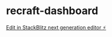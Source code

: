 # recraft-dashboard

[Edit in StackBlitz next generation editor ⚡️](https://stackblitz.com/~/github.com/mvxbn6usr1/recraft-dashboard)